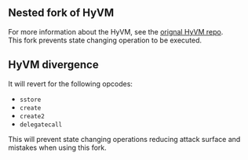 
## Nested fork of HyVM
For more information about the HyVM, see the [orignal HyVM repo](https://github.com/oguimbal/HyVM).   
This fork prevents state changing operation to be executed.  

## HyVM divergence

It will revert for the following opcodes:
- `sstore`
- `create`
- `create2`
- `delegatecall`  

This will prevent state changing operations reducing attack surface and mistakes when using this fork.


